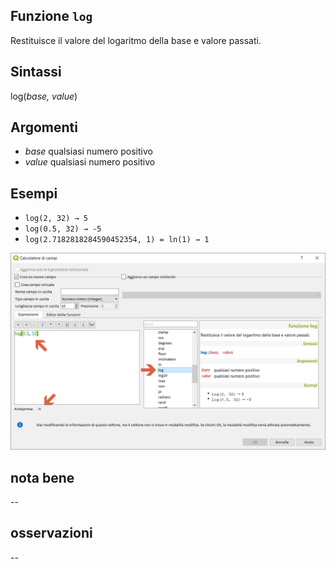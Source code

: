 ## Funzione `log`

Restituisce il valore del logaritmo della base e valore passati.

## Sintassi

log(_base, value_)

## Argomenti

* _base_ qualsiasi numero positivo
* _value_ qualsiasi numero positivo

## Esempi

* `log(2, 32) → 5`
* `log(0.5, 32) → -5`
* `log(2.7182818284590452354, 1) = ln(1) → 1`

<img src="/img/matematica/log/log1.png">

## nota bene

--

## osservazioni

--
